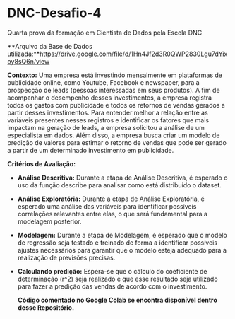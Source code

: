 # DNC-Desafio-4
Quarta prova da formação em Cientista de Dados pela Escola DNC

**Arquivo da Base de Dados utilizada:**https://drive.google.com/file/d/1Hn4Jf2d3R0QWP2830Lgu7dYixoy8sQ6n/view

**Contexto:** Uma empresa está investindo mensalmente em plataformas de publicidade online,
como Youtube, Facebook e newspaper, para a prospecção de leads (pessoas
interessadas em seus produtos). A fim de acompanhar o desempenho desses
investimentos, a empresa registra todos os gastos com publicidade e todos os retornos
de vendas gerados a partir desses investimentos.
Para entender melhor a relação entre as variáveis presentes nesses registros e
identificar os fatores que mais impactam na geração de leads, a empresa solicitou a
análise de um especialista em dados. Além disso, a empresa busca criar um
modelo de predição de valores para estimar o retorno de vendas que pode ser gerado
a partir de um determinado investimento em publicidade.

**Critérios de Avaliação:**
- **Análise Descritiva:** Durante a etapa de Análise Descritiva, é esperado o uso da função describe para analisar como está distribuído o dataset.
- **Análise Exploratória:** Durante a etapa de Análise Exploratória, é esperado uma análise das variáveis para identificar possíveis correlações relevantes entre elas, o que será fundamental para a modelagem posterior.
- **Modelagem:** Durante a etapa de Modelagem, é esperado que o modelo de regressão seja testado e treinado de forma a identificar possíveis ajustes necessários para garantir que o modelo esteja adequado para a realização de previsões precisas.
- **Calculando predição:** Espera-se que o cálculo do coeficiente de determinação (r^2) seja realizado e que esse resultado seja utilizado para fazer a predição das vendas de acordo com o investimento.

  **Código comentado no Google Colab se encontra disponível dentro desse Repositório.**

